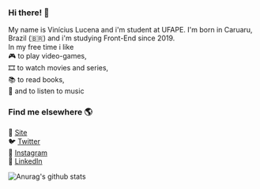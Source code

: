 ### Hi there! 👋

My name is Vinícius Lucena and i'm student at UFAPE. I'm born in Caruaru, Brazil (🇧🇷) and i'm studying Front-End since 2019.<br>
In my free time i like<br>
🎮 to play video-games,<br>
🎞️ to watch movies and series,<br>
📚 to read books,<br>
🎵 and to listen to music<br>

### Find me elsewhere 🌎

🚀 [Site](http://viniciuslucena.github.io) <br>
🐦 [Twitter](https://twitter.com/viniiciuslucena) <br>
📸 [Instagram](https://instagram.com/viniciuslucena) <br>
💼 [LinkedIn](https://www.linkedin.com/in/viniciuslucena) <br>

![Anurag's github stats](https://github-readme-stats.vercel.app/api?username=viniciuslucena&count_private=true)
